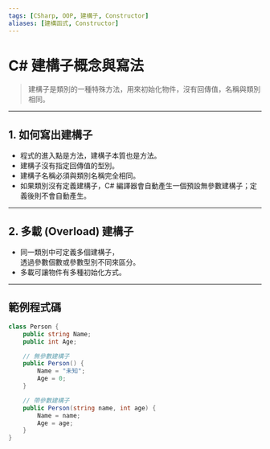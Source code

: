 ```yaml
---
tags: [CSharp, OOP, 建構子, Constructor]
aliases: [建構函式, Constructor]
---
```


# C# 建構子概念與寫法

> 建構子是類別的一種特殊方法，用來初始化物件，沒有回傳值，名稱與類別相同。

---

## 1. 如何寫出建構子

- 程式的進入點是方法，建構子本質也是方法。
- 建構子沒有指定回傳值的型別。
- 建構子名稱必須與類別名稱完全相同。
- 如果類別沒有定義建構子，C# 編譯器會自動產生一個預設無參數建構子；定義後則不會自動產生。

---

## 2. 多載 (Overload) 建構子

- 同一類別中可定義多個建構子，  
  透過參數個數或參數型別不同來區分。  
- 多載可讓物件有多種初始化方式。

---

## 範例程式碼

```csharp
class Person {
    public string Name;
    public int Age;

    // 無參數建構子
    public Person() {
        Name = "未知";
        Age = 0;
    }

    // 帶參數建構子
    public Person(string name, int age) {
        Name = name;
        Age = age;
    }
}
